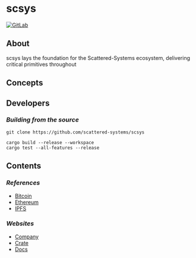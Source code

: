 # scsys

[![GitLab](https://gitlab.com/scsys/crates/scsys/badges/master/pipeline.svg)](https://gitlab.com/scsys/crates/scsys/-/commits/master)

## About

scsys lays the foundation for the Scattered-Systems ecosystem, delivering critical primitives throughout

## Concepts

## Developers

### _Building from the source_

    git clone https://github.com/scattered-systems/scsys

    cargo build --release --workspace
    cargo test --all-features --release

## Contents

### _References_

* [Bitcoin](https://bitcoin.org)
* [Ethereum](https://ethereum.org)
* [IPFS](https://ipfs.io)

### _Websites_

* [Company](https://scattered-systems.com)
* [Crate](https://crates.io/crates/scsys)
* [Docs](https://docs.rs/scsys)